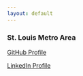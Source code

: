 ```yaml
---
layout: default
---
```

### St. Louis Metro Area

[GitHub Profile](https://github.com/bjanish/)

[LinkedIn Profile](https://www.linkedin.com/in/bjanish/)


